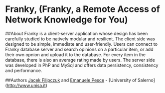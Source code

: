 Franky, (Franky, a Remote Access of Network Knowledge for You)
===========================

##About
Franky is a client-server application whose design has been carefully studied to be natively modular and resilient. The client side was designed to be simple, immediate and user-friendly. Users can connect to Franky database server and search opinions on a particular item, or add their own opnion and upload it to the database. For every item in the database, there is also an average rating made by users. The server side was developed in PhP and MySql and offers data persistency, consistency and performance.

##Authors
[Jacek Filipczuk](https://github.com/jacekfilipczuk) and [Emanuele Pesce](https://github.com/emanuelepesce) - [University of Salerno] (http://www.unisa.it)
